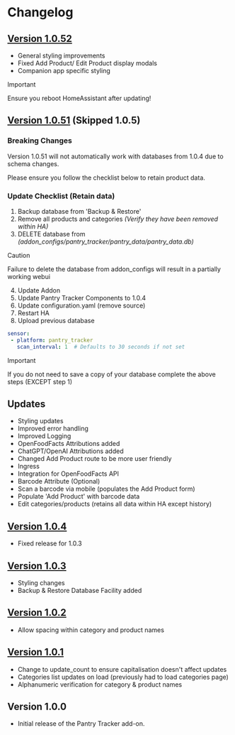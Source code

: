 # Changelog

## [Version 1.0.52](https://github.com/mintcreg/pantry_tracker/releases/tag/v1.0.52)

- General styling improvements
- Fixed Add Product/ Edit Product display modals
- Companion app specific styling

>[!IMPORTANT]
>Ensure you reboot HomeAssistant after updating!

## [Version 1.0.51](https://github.com/mintcreg/pantry_tracker/releases/tag/v1.0.51) (Skipped 1.0.5)

### Breaking Changes

Version 1.0.51 will not automatically work with databases from 1.0.4 due to schema changes.

Please ensure you follow the checklist below to retain product data.


### Update Checklist (Retain data)

1. Backup database from 'Backup & Restore'
2. Remove all products and categories _(Verify they have been removed within HA)_
3. DELETE database from _(addon_configs/pantry_tracker/pantry_data/pantry_data.db)_
> [!CAUTION]
> Failure to delete the database from addon_configs will result in a partially working webui
4. Update Addon
5. Update Pantry Tracker Components to 1.0.4
6. Update configuration.yaml (remove source)
9. Restart HA
8. Upload previous database 


```yaml
sensor:
 - platform: pantry_tracker
   scan_interval: 1  # Defaults to 30 seconds if not set
``` 
> [!IMPORTANT]
> If you do not need to save a copy of your database complete the above steps (EXCEPT step 1)

## Updates 
- Styling updates
- Improved error handling
- Improved Logging
- OpenFoodFacts Attributions added
- ChatGPT/OpenAI Attributions added
- Changed Add Product route to be more user friendly
- Ingress
- Integration for OpenFoodFacts API
- Barcode Attribute (Optional)
- Scan a barcode via mobile (populates the Add Product form)
- Populate 'Add Product' with barcode data
- Edit categories/products (retains all data within HA except history)

## [Version 1.0.4](https://github.com/mintcreg/pantry_tracker/releases/tag/v1.0.4)
- Fixed release for 1.0.3

## [Version 1.0.3](https://github.com/mintcreg/pantry_tracker/releases/tag/v1.0.3)
- Styling changes
- Backup & Restore Database Facility added

## [Version 1.0.2](https://github.com/mintcreg/pantry_tracker/releases/tag/v1.0.2)
- Allow spacing within category and product names

## [Version 1.0.1](https://github.com/mintcreg/pantry_tracker/releases/tag/v1.0.1)
- Change to update_count to ensure capitalisation doesn't affect updates
- Categories list updates on load (previously had to load categories page)
- Alphanumeric verification for category & product names

## Version 1.0.0
- Initial release of the Pantry Tracker add-on.
